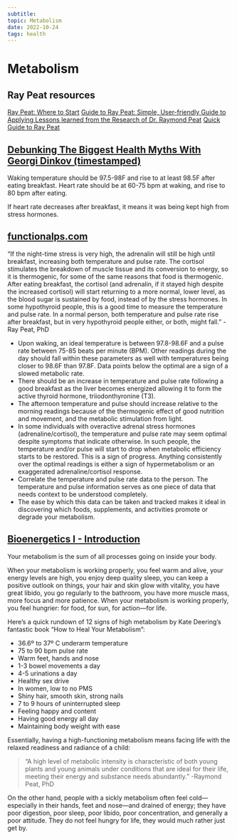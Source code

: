 ```yaml
---
subtitle:
topic: Metabolism
date: 2022-10-24
tags: health
---
```

# Metabolism

## Ray Peat resources
[Ray Peat: Where to Start](https://impero.substack.com/p/bioenergetics-i-introduction)
[Guide to Ray Peat: Simple, User-friendly Guide to Applying Lessons learned from the Research of Dr. Raymond Peat](https://raypeatforum.com/community/threads/guide-to-ray-peat-simple-user-friendly-guide-to-applying-lessons-learned-from-the-research-of-rp.27020/)
[Quick Guide to Ray Peat](https://sonofsaturn.com/quick-guide-to-ray-peat/)

## [Debunking The Biggest Health Myths With Georgi Dinkov (timestamped)](https://youtu.be/vgqbaubsQd4?t=2804)

Waking temperature should be 97.5-98F and rise to at least 98.5F after eating breakfast.
Heart rate should be at 60-75 bpm at waking, and rise to 80 bpm after eating.

If heart rate decreases after breakfast, it means it was being kept high from stress hormones.

## [functionalps.com](https://www.functionalps.com/blog/2012/11/19/temperature-and-pulse-basics-monthly-log/)

“If the night-time stress is very high, the adrenalin will still be high until breakfast, increasing both temperature and pulse rate. The cortisol stimulates the breakdown of muscle tissue and its conversion to energy, so it is thermogenic, for some of the same reasons that food is thermogenic. After eating breakfast, the cortisol (and adrenalin, if it stayed high despite the increased cortisol) will start returning to a more normal, lower level, as the blood sugar is sustained by food, instead of by the stress hormones. In some hypothyroid people, this is a good time to measure the temperature and pulse rate. In a normal person, both temperature and pulse rate rise after breakfast, but in very hypothyroid people either, or both, might fall.” -Ray Peat, PhD

- Upon waking, an ideal temperature is between 97.8-98.6F and a pulse rate between 75-85 beats per minute (BPM). Other readings during the day should fall within these parameters as well with temperatures being closer to 98.6F than 97.8F. Data points below the optimal are a sign of a slowed metabolic rate.
- There should be an increase in temperature and pulse rate following a good breakfast as the liver becomes energized allowing it to form the active thyroid hormone, triiodonthyronine (T3).
- The afternoon temperature and pulse should increase relative to the morning readings because of the thermogenic effect of good nutrition and movement, and the metabolic stimulation from light.
- In some individuals with overactive adrenal stress hormones (adrenaline/cortisol), the temperature and pulse rate may seem optimal despite symptoms that indicate otherwise. In such people, the temperature and/or pulse will start to drop when metabolic efficiency starts to be restored. This is a sign of progress. Anything consistently over the optimal readings is either a sign of hypermetabolism or an exaggerated adrenaline/cortisol response.
- Correlate the temperature and pulse rate data to the person. The temperature and pulse information serves as one piece of data that needs context to be understood completely.
- The ease by which this data can be taken and tracked makes it ideal in discovering which foods, supplements, and activities promote or degrade your metabolism.

## [Bioenergetics I - Introduction](https://impero.substack.com/p/bioenergetics-i-introduction)

Your metabolism is the sum of all processes going on inside your body.

When your metabolism is working properly, you feel warm and alive, your energy levels are high, you enjoy deep quality sleep, you can keep a positive outlook on things, your hair and skin glow with vitality, you have great libido, you go regularly to the bathroom, you have more muscle mass, more focus and more patience. When your metabolism is working properly, you feel hungrier: for food, for sun, for action—for life.

Here’s a quick rundown of 12 signs of high metabolism by Kate Deering’s fantastic book “How to Heal Your Metabolism”:

- 36.6º to 37º C underarm temperature
- 75 to 90 bpm pulse rate
- Warm feet, hands and nose
- 1-3 bowel movements a day
- 4-5 urinations a day
- Healthy sex drive
- In women, low to no PMS
- Shiny hair, smooth skin, strong nails
- 7 to 9 hours of uninterrupted sleep
- Feeling happy and content
- Having good energy all day
- Maintaining body weight with ease

Essentially, having a high-functioning metabolism means facing life with the relaxed readiness and radiance of a child:

> “A high level of metabolic intensity is characteristic of both young plants and young animals under conditions that are ideal for their life, meeting their energy and substance needs abundantly.” 
> -Raymond Peat, PhD

On the other hand, people with a sickly metabolism often feel cold—especially in their hands, feet and nose—and drained of energy; they have poor digestion, poor sleep, poor libido, poor concentration, and generally a poor attitude. They do not feel hungry for life, they would much rather just get by.